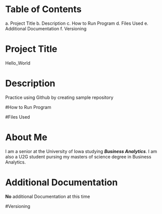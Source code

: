 # Table of Contents
a. Project Title
b. Description
c. How to Run Program
d. Files Used
e. Additional Documentation
f. Versioning

# Project Title
Hello_World

# Description
Practice using Github by creating sample repository

#How to Run Program 

#Files Used 

# About Me
I am a senior at the University of Iowa studying ***Business Analytics***. I am also a U2G student pursing my masters of science degree in Business Analytics.

# Additional Documentation
**No** additional Documentation at this time

#Versioning
